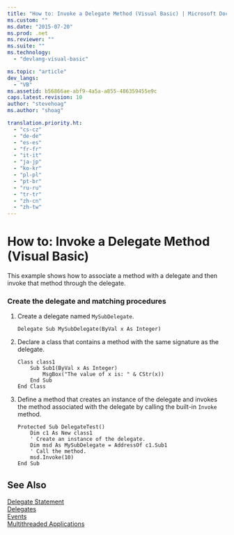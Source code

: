 ```yaml
---
title: "How to: Invoke a Delegate Method (Visual Basic) | Microsoft Docs"
ms.custom: ""
ms.date: "2015-07-20"
ms.prod: .net
ms.reviewer: ""
ms.suite: ""
ms.technology: 
  - "devlang-visual-basic"

ms.topic: "article"
dev_langs: 
  - "VB"
ms.assetid: b56866ae-abf9-4a5a-a855-486359455e9c
caps.latest.revision: 10
author: "stevehoag"
ms.author: "shoag"

translation.priority.ht: 
  - "cs-cz"
  - "de-de"
  - "es-es"
  - "fr-fr"
  - "it-it"
  - "ja-jp"
  - "ko-kr"
  - "pl-pl"
  - "pt-br"
  - "ru-ru"
  - "tr-tr"
  - "zh-cn"
  - "zh-tw"
---
```

# How to: Invoke a Delegate Method (Visual Basic)
This example shows how to associate a method with a delegate and then invoke that method through the delegate.  
  
### Create the delegate and matching procedures  
  
1.  Create a delegate named `MySubDelegate`.  
  
    ```  
    Delegate Sub MySubDelegate(ByVal x As Integer)  
    ```  
  
2.  Declare a class that contains a method with the same signature as the delegate.  
  
    ```  
    Class class1  
        Sub Sub1(ByVal x As Integer)  
            MsgBox("The value of x is: " & CStr(x))  
        End Sub  
    End Class  
    ```  
  
3.  Define a method that creates an instance of the delegate and invokes the method associated with the delegate by calling the built-in `Invoke` method.  
  
    ```  
    Protected Sub DelegateTest()  
        Dim c1 As New class1  
        ' Create an instance of the delegate.  
        Dim msd As MySubDelegate = AddressOf c1.Sub1  
        ' Call the method.  
        msd.Invoke(10)  
    End Sub  
    ```  
  
## See Also  
 [Delegate Statement](../../../../visual-basic/language-reference/statements/delegate-statement.md)   
 [Delegates](../../../../visual-basic/programming-guide/language-features/delegates/index.md)   
 [Events](../../../../visual-basic/programming-guide/language-features/events/index.md)   
 [Multithreaded Applications](http://msdn.microsoft.com/library/a06a1a56-dd16-44e8-bc01-2c2255511bc6)